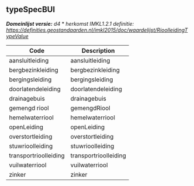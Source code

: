 ## typeSpecBUI

*__Domeinlijst versie:__ d4* *
*herkomst IMKL1.2.1 definitie: https://definities.geostandaarden.nl/imkl2015/doc/waardelijst/RioolleidingTypeValue*

|__Code__ |__Description__	|
|	---	|	---	|
| aansluitleiding | aansluitleiding |
| bergbezinkleiding | bergbezinkleiding |
| bergingsleiding | bergingsleiding |
| doorlatendeleiding | doorlatendeleiding |
| drainagebuis | drainagebuis |
| gemengd riool | gemengdRiool |
| hemelwaterriool | hemelwaterriool |
| openLeiding | openLeiding |
| overstortleiding | overstortleiding |
| stuwrioolleiding | stuwrioolleiding |
| transportrioolleiding | transportrioolleiding |
| vuilwaterriool | vuilwaterriool |
| zinker | zinker |
